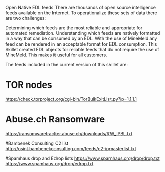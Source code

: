 Open Native EDL feeds
There are thousands of open source intelligence feeds available on the Internet. To operationalize these sets of data there are two challenges:

Determining which feeds are the most reliable and appropriate for automated remediation.
Understanding which feeds are natively formatted in a way that can be consumed by an EDL. 
With the use of MineMeld any feed can be rendered in an acceptable format for EDL consumption. This Skillet created EDL objects for reliable feeds that do not require the use of MineMeld. This makes it useful for all customers.

The feeds included in the current version of this skillet are:

# TOR nodes
https://check.torproject.org/cgi-bin/TorBulkExitList.py?ip=1.1.1.1

# Abuse.ch Ransomware
https://ransomwaretracker.abuse.ch/downloads/RW_IPBL.txt

#Bambenek Consulting C2 list
http://osint.bambenekconsulting.com/feeds/c2-ipmasterlist.txt

#Spamhaus drop and Edrop lists
https://www.spamhaus.org/drop/drop.txt
https://www.spamhaus.org/drop/edrop.txt
